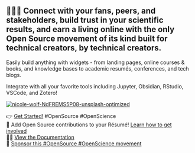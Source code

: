 ## 👩🏼‍🔬 Connect with your fans, peers, and stakeholders, build trust in your scientific results, and earn a living online with the only Open Source movement of its kind built for technical creators, by technical creators.

Easily build anything with widgets - from landing pages, online courses & books, and knowledge bases to academic resumés, conferences, and tech blogs.

Integrate with all your favorite tools including Jupyter, Obsidian, RStudio, VSCode, and Zotero!

[![nicole-wolf-NdFREMS5P08-unsplash-optimized](https://user-images.githubusercontent.com/7537639/169704437-91db68fd-4e3a-4630-8bed-fa96745ab050.jpg)](https://wowchemy.com/hugo-themes/)

👉 [Get Started!](https://wowchemy.com/hugo-themes/) #OpenSource #OpenScience  
🌈 Add Open Source contributions to your Résumé! [Learn how to get involved](https://github.com/wowchemy/wowchemy-hugo-themes/blob/main/CONTRIBUTING.md)  
👩‍💻 [View the Documentation](https://wowchemy.com/docs/)  
💙 [Sponsor this #OpenSource #OpenScience movement](https://github.com/sponsors/gcushen/)
